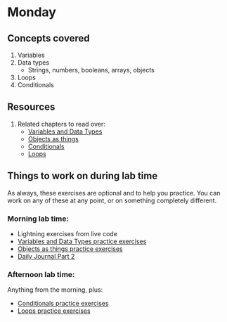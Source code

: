 # Monday

## Concepts covered
1. Variables
1. Data types
    - Strings, numbers, booleans, arrays, objects
1. Loops
1. Conditionals

## Resources
1. Related chapters to read over:
    - [Variables and Data Types](https://github.com/NewForce-at-Mountwest/foundations-course/blob/master/chapters/VARIABLES_AND_DATATYPES.md)
    - [Objects as things](https://github.com/NewForce-at-Mountwest/client-side-mastery/blob/master/book-2-the-neophyte/chapters/JS_OBJECTS.md)
    - [Conditionals](https://github.com/NewForce-at-Mountwest/foundations-course/blob/master/chapters/CONDITIONALS.md)
    - [Loops](https://github.com/NewForce-at-Mountwest/foundations-course/blob/master/chapters/LOOPS.md)

## Things to work on during lab time
As always, these exercises are optional and to help you practice. You can work on any of these at any point, or on something completely different.
### Morning lab time:
- Lightning exercises from live code
- [Variables and Data Types practice exercises](https://github.com/NewForce-at-Mountwest/foundations-course/blob/master/chapters/VARIABLES_AND_DATATYPES.md)
- [Objects as things practice exercises](https://github.com/NewForce-at-Mountwest/client-side-mastery/blob/master/book-2-the-neophyte/chapters/JS_OBJECTS.md)
- [Daily Journal Part 2](https://github.com/NewForce-at-Mountwest/client-side-mastery/blob/master/book-2-the-neophyte/chapters/DAILY_JOURNAL_OBJECT_DOM.md)

### Afternoon lab time:
Anything from the morning, plus:
- [Conditionals practice exercises](https://github.com/NewForce-at-Mountwest/foundations-course/blob/master/chapters/CONDITIONALS.md)
- [Loops practice exercises](https://github.com/NewForce-at-Mountwest/foundations-course/blob/master/chapters/LOOPS.md)


